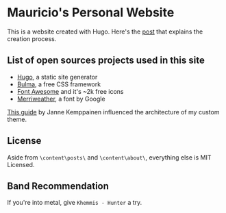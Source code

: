 # Mauricio's Personal Website

This is a website created with Hugo. Here's the [post](https://maurcz.github.io/posts/001-building-a-blog-in-2020/) that explains the creation process.

## List of open sources projects used in this site

- [Hugo](https://gohugo.io/), a static site generator
- [Bulma](https://bulma.io/), a free CSS framework
- [Font Awesome](https://fontawesome.com/icons?d=gallery&m=free) and it's ~2k free icons
- [Merriweather](https://fonts.google.com/specimen/Merriweather), a font by Google

[This guide](https://www.pakstech.com/blog/create-hugo-theme/) by Janne Kemppainen influenced the architecture of my custom theme.

## License

Aside from `\content\posts\` and `\content\about\`, everything else is MIT Licensed. 

## Band Recommendation

If you're into metal, give `Khemmis - Hunter` a try. 

